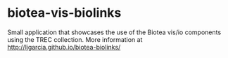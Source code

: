 # biotea-vis-biolinks
Small application that showcases the use of the Biotea vis/io components using the TREC collection.
More information at http://ljgarcia.github.io/biotea-biolinks/
